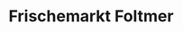 ---
title: "Frischemarkt Foltmer"
url: /stade/frischemarkt-foltmer-hohenwedeler-weg/
shop: Supermarkt
---